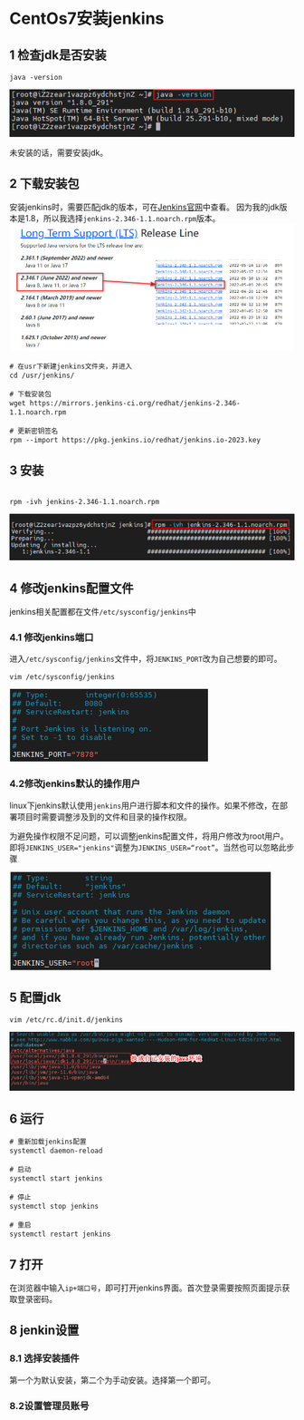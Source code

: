 # CentOs7安装jenkins

## 1 检查jdk是否安装

```shell
java -version
```

![](./images/CentOS7安装Jenkins/sever-install-jenkins-1.png)

未安装的话，需要安装jdk。

## 2 下载安装包

安装jenkins时，需要匹配jdk的版本，可在[Jenkins官网](https://mirrors.jenkins-ci.org/redhat/)中查看。
因为我的jdk版本是1.8，所以我选择`jenkins-2.346-1.1.noarch.rpm`版本。
![](./images/CentOS7安装Jenkins/sever-install-jenkins-2.png)


```shell
# 在usr下新建jenkins文件夹，并进入
cd /usr/jenkins/

# 下载安装包
wget https://mirrors.jenkins-ci.org/redhat/jenkins-2.346-1.1.noarch.rpm

# 更新密钥签名
rpm --import https://pkg.jenkins.io/redhat/jenkins.io-2023.key
```

## 3 安装

```shell

rpm -ivh jenkins-2.346-1.1.noarch.rpm
```

![](./images/CentOS7安装Jenkins/sever-install-jenkins-3.png)

## 4 修改jenkins配置文件

jenkins相关配置都在文件`/etc/sysconfig/jenkins`中

### 4.1 修改jenkins端口

进入`/etc/sysconfig/jenkins`文件中，将`JENKINS_PORT`改为自己想要的即可。

```shell
vim /etc/sysconfig/jenkins
```

![](./images/CentOS7安装Jenkins/sever-install-jenkins-4.png)

### 4.2修改jenkins默认的操作用户

linux下jenkins默认使用`jenkins`用户进行脚本和文件的操作。如果不修改，在部署项目时需要调整涉及到的文件和目录的操作权限。

为避免操作权限不足问题，可以调整jenkins配置文件，将用户修改为root用户。即将`JENKINS_USER="jenkins"`调整为`JENKINS_USER=“root”`。当然也可以忽略此步骤

![](./images/CentOS7安装Jenkins/sever-install-jenkins-5.png)

## 5 配置jdk

```shell
vim /etc/rc.d/init.d/jenkins
```

![](./images/CentOS7安装Jenkins/sever-install-jenkins-6.png)

## 6 运行

```shell
# 重新加载jenkins配置
systemctl daemon-reload

# 启动
systemctl start jenkins

# 停止
systemctl stop jenkins

# 重启
systemctl restart jenkins
```


## 7 打开

在浏览器中输入`ip+端口号`，即可打开jenkins界面。首次登录需要按照页面提示获取登录密码。

[//]: # ( ![1]&#40;..\image\sever-install-jenkins-6.png&#41; )

## 8 jenkin设置

### 8.1 选择安装插件

第一个为默认安装，第二个为手动安装。选择第一个即可。

[//]: # (![]&#40;..\image\sever-install-jenkins-7.png&#41;)

### 8.2设置管理员账号

[//]: # (![1614567062540]&#40;..\image\sever-install-jenkins-8.png&#41;)